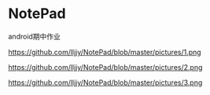 # NotePad
android期中作业

https://github.com/lljjy/NotePad/blob/master/pictures/1.png

https://github.com/lljjy/NotePad/blob/master/pictures/2.png

https://github.com/lljjy/NotePad/blob/master/pictures/3.png
